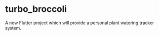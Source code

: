 # turbo_broccoli

A new Flutter project which will provide a personal plant watering tracker system.
